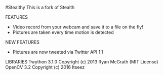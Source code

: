 #Stealthy
This is a fork of Stealth

FEATURES

- Video record from your webcam and save it to a file on the fly!
- Pictures are taken every time motion is detected

NEW FEATURES

- Pictures are now tweeted via Twitter API 1.1

LIBRARIES
Twython 3.1.0 Copyright (c) 2013 Ryan McGrath (MIT License)
OpenCV 3.2 Copyright (c) 2016 Itseez

